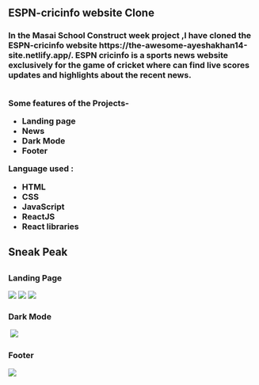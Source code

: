  <htm>
<h2>ESPN-cricinfo website Clone</h2>
<h3>In the Masai School Construct week project ,I have cloned the ESPN-cricinfo website https://the-awesome-ayeshakhan14-site.netlify.app/.
ESPN cricinfo is a sports news website exclusively for the game of cricket where can find live scores updates and highlights about the recent news.
<br></br>
 <p> Some features of the Projects-</p>
 <ul>
 <li>Landing page</li>
 <li>News</li>
 <li>Dark Mode</li>
 <li>Footer</li>
 </ul>
<p>Language used :</P
  <p><ul><li>HTML</li>
  <li>CSS</li>
  <li>JavaScript</li>
  <li>ReactJS</li>
  <li>React libraries </li>
  </ul><p>
  </h3>
  <h2>Sneak Peak<h2>
  <h3>Landing Page</h3>
  <img src="https://user-images.githubusercontent.com/101391413/189903255-ffec37c5-c389-4b4b-a570-f8a2c565e1ab.png"/>
  <img src="https://user-images.githubusercontent.com/101391413/189903746-2de820be-7cc5-416b-a4f2-fc9975cc18ca.png"/>
  <img src="https://user-images.githubusercontent.com/101391413/189904172-3b760672-fec1-4c62-b636-9bf27875f6f2.png"/>
  <h3>Dark Mode</h3>
  <img stc="https://user-images.githubusercontent.com/101391413/189905206-de23b870-3f77-4510-a9a6-57690d81748f.png"/>
  <img src="https://user-images.githubusercontent.com/101391413/189905336-38900c79-a113-44cf-9379-8906ba2afeff.png"/>
  <h3>Footer</h3>
  <img src="https://user-images.githubusercontent.com/101391413/189905604-0b6c06b3-2abe-422f-8eba-5f8c88dc815f.png"/>
</html>

